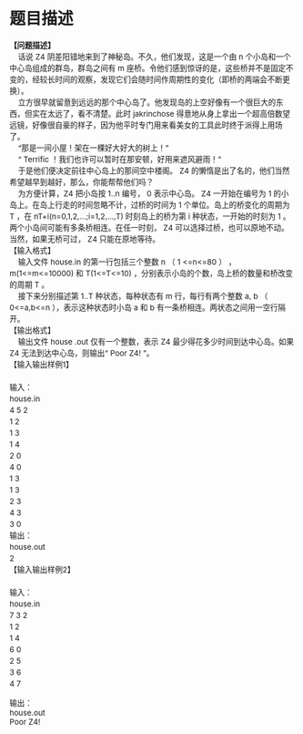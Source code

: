 # 题目描述


<div style="line-height: 15pt" align="left"><b><span style="font-size: 10pt">【问题描述】</span></b><span style="font-size: 10pt"><br/>
    </span><span style="font-size: 10pt">话说 Z4 阴差阳错地来到了神秘岛。不久，他们发现，这是一个由 n 个小岛和一个中心岛组成的群岛，群岛之间有 m 座桥。令他们感到惊讶的是，这些桥并不是固定不变的，经较长时间的观察，发现它们会随时间作周期性的变化（即桥的两端会不断更换）。 </span></div>
<div style="line-height: 15pt" align="left"><span style="font-size: 10pt">    </span><span style="font-size: 10pt">立方很早就留意到远远的那个中心岛了。他发现岛的上空好像有一个很巨大的东西，但实在太远了，看不清楚。此时 jakrinchose 得意地从身上拿出一个超高倍数望远镜，好像很自豪的样子，因为他平时专门用来看美女的工具此时终于派得上用场了。 </span></div>
<div style="line-height: 15pt" align="left"><span style="font-size: 10pt">    </span><span style="font-size: 10pt">“那是一间小屋！架在一棵好大好大的树上！” </span></div>
<div style="line-height: 15pt" align="left"><span style="font-size: 10pt">    </span><span style="font-size: 10pt">“ Terrific ！我们也许可以暂时在那安顿，好用来遮风避雨！” </span></div>
<div style="line-height: 15pt" align="left"><span style="font-size: 10pt">    </span><span style="font-size: 10pt">于是他们便决定前往中心岛上的那间空中楼阁。 Z4 的懒惰是出了名的，他们当然希望越早到越好，那么，你能帮帮他们吗？ </span></div>
<div style="line-height: 15pt" align="left"><span style="font-size: 10pt">    </span><span style="font-size: 10pt">为方便计算，Z4 把小岛按 1..n 编号， 0 表示中心岛。 Z4 一开始在编号为 1 的小岛上。在岛上行走的时间忽略不计，过桥的时间为 1 个单位。岛上的桥变化的周期为 T ，在 nT+i(n=0,1,2,…;i=1,2,…,T) 时刻岛上的桥为第 i 种状态，一开始的时刻为 1 。两个小岛间可能有多条桥相连。在任一时刻， Z4 可以选择过桥，也可以原地不动。当然，如果无桥可过， Z4 只能在原地等待。 </span></div>
<div style="line-height: 15pt" align="left"><span style="font-size: 10pt">【输入格式】 <br/>
    输入文件 house.in 的第一行包括三个整数 n （ 1 &lt;=n&lt;=80 ） ， m(1&lt;=m&lt;=10000) 和 T(1&lt;=T&lt;=10) ，分别表示小岛的个数，岛上桥的数量和桥改变的周期 T 。 </span></div>
<div style="line-height: 15pt" align="left"><span style="font-size: 10pt">    </span><span style="font-size: 10pt">接下来分别描述第 1..T 种状态，每种状态有 m 行，每行有两个整数 a, b （ 0&lt;=a,b&lt;=n ），表示这种状态时小岛 a 和 b 有一条桥相连。两状态之间用一空行隔开。 </span></div>
<div style="line-height: 15pt" align="left"><span style="font-size: 10pt">【输出格式】 <br/>
    输出文件 house .out 仅有一个整数，表示 Z4 最少得花多少时间到达中心岛。如果 Z4 无法到达中心岛，则输出“ Poor Z4! ”。 </span></div>
<div style="line-height: 15pt" align="left"><span style="font-size: 10pt">【输入输出样例1】<br/>
 <b><br/>
</b>输入： <br/>
house.in<br/>
4 5 2<br/>
1 2<br/>
1 3<br/>
1 4<br/>
2 0<br/>
4 0</span></div>
<div style="line-height: 15pt" align="left"><span style="font-size: 10pt">1 3<br/>
1 3<br/>
2 3<br/>
4 3<br/>
3 0</span></div>
<div style="line-height: 15pt" align="left"><span style="font-size: 10pt">输出：<br/>
house.out<br/>
2</span></div>
<div style="line-height: 15pt" align="left"><span style="font-size: 10pt">【输入输出样例2】<br/>
 <b><br/>
</b>输入： <br/>
house.in<br/>
7 3 2<br/>
1 2<br/>
1 4<br/>
6 0</span></div>
<div style="line-height: 15pt" align="left"><span style="font-size: 10pt">2 5<br/>
3 6<br/>
4 7</span></div>
<p><span style="font-size: 10pt">输出：<br/>
house.out<br/>
Poor Z4!</span></p>
